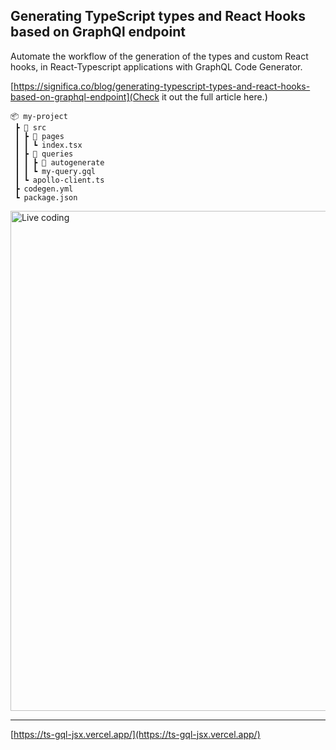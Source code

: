 ## Generating TypeScript types and React Hooks based on GraphQl endpoint

Automate the workflow of the generation of the types and custom React hooks, in React-Typescript applications with GraphQL Code Generator.

[https://significa.co/blog/generating-typescript-types-and-react-hooks-based-on-graphql-endpoint](Check it out the full article here.)

```
📦 my-project
 ┣ 📂 src
 ┃ ┣ 📂 pages
 ┃ ┃ ┗ index.tsx
 ┃ ┣ 📂 queries
 ┃ ┃ ┣ 📂 autogenerate
 ┃ ┃ ┗ my-query.gql
 ┃ ┗ apollo-client.ts
 ┣ codegen.yml
 ┗ package.json
```

<img src="https://images.prismic.io/significa/e80a75f7-5cf9-443d-bf23-ff864ccb98e9_ezgif.com-video-to-gif.gif?auto=compress,format" width="800" alt="Live coding" />

---

[https://ts-gql-jsx.vercel.app/](https://ts-gql-jsx.vercel.app/)
